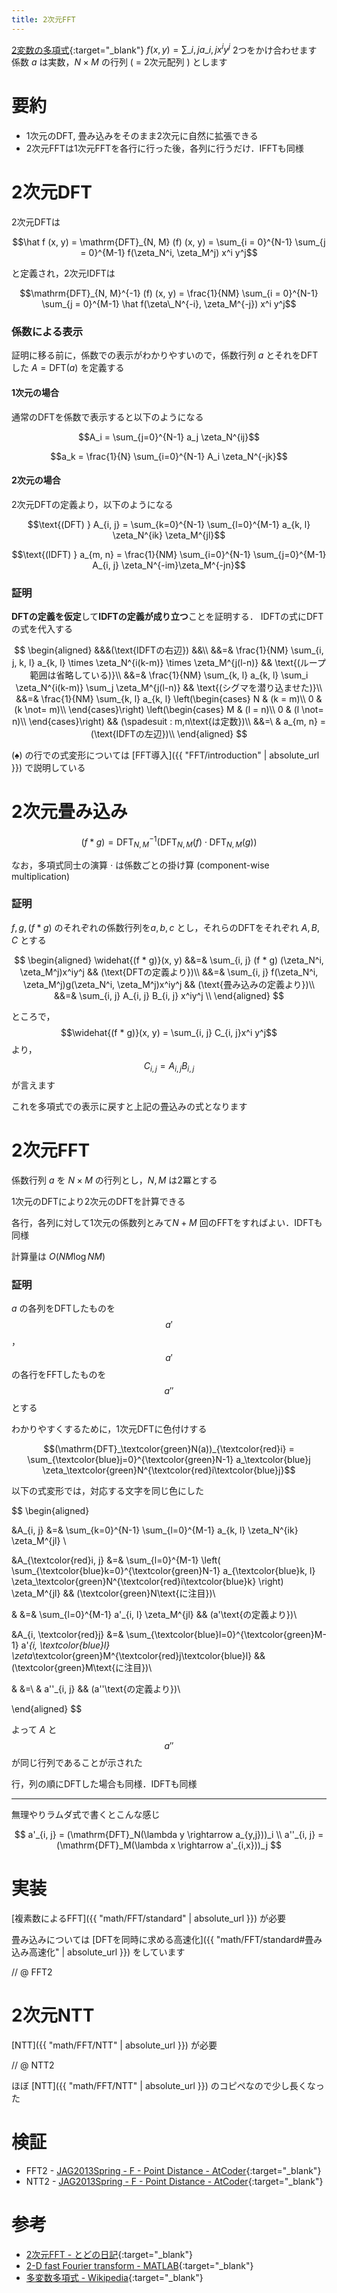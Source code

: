 ```yaml
---
title: 2次元FFT
---
```


[2変数の多項式](https://ja.wikipedia.org/wiki/多変数多項式){:target="_blank"}<!--_--> $f(x, y) = \sum\_{i,j} a\_{i, j}x^i y^j$ 2つをかけ合わせます 
係数 $a$ は実数，$N \times M$ の行列 ( = 2次元配列 ) とします

# 要約

* 1次元のDFT, 畳み込みをそのまま2次元に自然に拡張できる
* 2次元FFTは1次元FFTを各行に行った後，各列に行うだけ．IFFTも同様

# 2次元DFT

2次元DFTは

$$\hat f (x, y) = \mathrm{DFT}_{N, M} (f) (x, y) = \sum_{i = 0}^{N-1} \sum_{j = 0}^{M-1} f(\zeta_N^i, \zeta_M^j) x^i y^j$$

と定義され，2次元IDFTは

$$\mathrm{DFT}_{N, M}^{-1} (f) (x, y) = \frac{1}{NM} \sum_{i = 0}^{N-1} \sum_{j = 0}^{M-1} \hat f(\zeta\_N^{-i}, \zeta_M^{-j}) x^i y^j$$

### 係数による表示

証明に移る前に，係数での表示がわかりやすいので，係数行列 $a$ とそれをDFTした $A = \mathrm{DFT}(a)$ を定義する

#### 1次元の場合

通常のDFTを係数で表示すると以下のようになる

$$A_i = \sum_{j=0}^{N-1} a_j \zeta_N^{ij}$$

$$a_k = \frac{1}{N} \sum_{i=0}^{N-1} A_i \zeta_N^{-jk}$$

#### 2次元の場合

2次元DFTの定義より，以下のようになる

$$\text{(DFT) } A_{i, j} = \sum_{k=0}^{N-1} \sum_{l=0}^{M-1} a_{k, l} \zeta_N^{ik} \zeta_M^{jl}$$

$$\text{(IDFT) } a_{m, n} = \frac{1}{NM} \sum_{i=0}^{N-1} \sum_{j=0}^{M-1} A_{i, j} \zeta_N^{-im}\zeta_M^{-jn}$$

### 証明

**DFTの定義を仮定**して**IDFTの定義が成り立つ**ことを証明する． IDFTの式にDFTの式を代入する

$$
\begin{aligned}
&&&(\text{IDFTの右辺}) &&\\
&&=& \frac{1}{NM} \sum_{i, j, k, l} a_{k, l} \times \zeta_N^{i(k-m)} \times \zeta_M^{j(l-n)} && \text{(ループ範囲は省略している)}\\
&&=& \frac{1}{NM} \sum_{k, l} a_{k, l} \sum_i \zeta_N^{i(k-m)} \sum_j \zeta_M^{j(l-n)} && \text{(シグマを潜り込ませた)}\\
&&=& \frac{1}{NM} \sum_{k, l} a_{k, l}
\left(\begin{cases}
N & (k = m)\\
0 & (k \not= m)\\
\end{cases}\right)
\left(\begin{cases}
M & (l = n)\\
0 & (l \not= n)\\
\end{cases}\right)
&& (\spadesuit : m,n\text{は定数})\\
&&=\ & a_{m, n} = (\text{IDFTの左辺})\\
\end{aligned}
$$

$(\spadesuit)$ の行での式変形については [FFT導入]({{ "FFT/introduction" | absolute_url }}) で説明している

# 2次元畳み込み

$$(f * g) = \mathrm{DFT}_{N, M}^{-1} (\mathrm{DFT}_{N, M} (f) \cdot \mathrm{DFT}_{N, M} (g))$$

なお，多項式同士の演算 $\cdot$ は係数ごとの掛け算 (component-wise multiplication)

### 証明

$f, g, (f*g)$ のそれぞれの係数行列を$a, b, c$ とし，それらのDFTをそれぞれ $A, B, C$ とする

$$
\begin{aligned}
\widehat{(f * g)}(x, y)  
&&=& \sum_{i, j} (f * g) (\zeta_N^i, \zeta_M^j)x^iy^j && (\text{DFTの定義より})\\
&&=& \sum_{i, j} f(\zeta_N^i, \zeta_M^j)g(\zeta_N^i, \zeta_M^j)x^iy^j && (\text{畳み込みの定義より})\\
&&=& \sum_{i, j} A_{i, j} B_{i, j} x^iy^j \\
\end{aligned}
$$

ところで，$$\widehat{(f * g)}(x, y) = \sum_{i, j} C_{i, j}x^i y^j$$ より，  
$$C_{i, j} = A_{i, j} B_{i, j}$$ が言えます

これを多項式での表示に戻すと上記の畳込みの式となります

# 2次元FFT

係数行列 $a$ を $N \times M$ の行列とし，$N, M$ は2冪とする

1次元のDFTにより2次元のDFTを計算できる

各行，各列に対して1次元の係数列とみて$N + M$ 回のFFTをすればよい．IDFTも同様

計算量は $O(NM \log NM)$

### 証明

$a$ の各列をDFTしたものを $$a'$$，$$a'$$ の各行をFFTしたものを $$a''$$ とする

わかりやすくするために，1次元DFTに色付けする

$$(\mathrm{DFT}_\textcolor{green}N(a))_{\textcolor{red}i} = \sum_{\textcolor{blue}j=0}^{\textcolor{green}N-1} a_\textcolor{blue}j \zeta_\textcolor{green}N^{\textcolor{red}i\textcolor{blue}j}$$

以下の式変形では，対応する文字を同じ色にした

$$
\begin{aligned}

&A_{i, j}
&=& \sum_{k=0}^{N-1} \sum_{l=0}^{M-1} a_{k, l} \zeta_N^{ik} \zeta_M^{jl} \\

&A_{\textcolor{red}i, j}
&=& \sum_{l=0}^{M-1}
\left( \sum_{\textcolor{blue}k=0}^{\textcolor{green}N-1} a_{\textcolor{blue}k, l} \zeta_\textcolor{green}N^{\textcolor{red}i\textcolor{blue}k} \right)
\zeta_M^{jl}
&& (\textcolor{green}N\text{に注目})\\

&
&=& \sum_{l=0}^{M-1}
a'_{i, l}
\zeta_M^{jl}
&& (a'\text{の定義より})\\

&A_{i, \textcolor{red}j}
&=& \sum_{\textcolor{blue}l=0}^{\textcolor{green}M-1}
a'_{i, \textcolor{blue}l}
\zeta_\textcolor{green}M^{\textcolor{red}j\textcolor{blue}l}
&& (\textcolor{green}M\text{に注目})\\

&
&=\ &
a''_{i, j}
&& (a''\text{の定義より})\\

\end{aligned}
$$

よって $A$ と $$a''$$ が同じ行列であることが示された

行，列の順にDFTした場合も同様．IDFTも同様

---

無理やりラムダ式で書くとこんな感じ

$$
a'_{i, j} = (\mathrm{DFT}_N(\lambda y \rightarrow a_{y,j}))_i
\\
a''_{i, j} = (\mathrm{DFT}_M(\lambda x \rightarrow a'_{i,x}))_j
$$

# 実装

[複素数によるFFT]({{ "math/FFT/standard" | absolute_url }}) が必要

畳み込みについては [DFTを同時に求める高速化]({{ "math/FFT/standard#畳み込み高速化" | absolute_url }}) をしています

// @ FFT2

# 2次元NTT

[NTT]({{ "math/FFT/NTT" | absolute_url }}) が必要

// @ NTT2

ほぼ [NTT]({{ "math/FFT/NTT" | absolute_url }}) のコピペなので少し長くなった

# 検証

* FFT2 - [JAG2013Spring - F - Point Distance - AtCoder](https://beta.atcoder.jp/contests/jag2013spring/submissions/3684135){:target="_blank"}<!--_-->
* NTT2 - [JAG2013Spring - F - Point Distance - AtCoder](https://beta.atcoder.jp/contests/jag2013spring/submissions/3686678){:target="_blank"}<!--_-->

# 参考

* [2次元FFT - とどの日記](http://d.hatena.ne.jp/todo314/touch/20130811/1376221445){:target="_blank"}<!--_-->
* [2-D fast Fourier transform - MATLAB](https://jp.mathworks.com/help/matlab/ref/fft2.html?lang=en){:target="_blank"}<!--_-->
* [多変数多項式 - Wikipedia](https://ja.wikipedia.org/wiki/多変数多項式){:target="_blank"}<!--_-->

